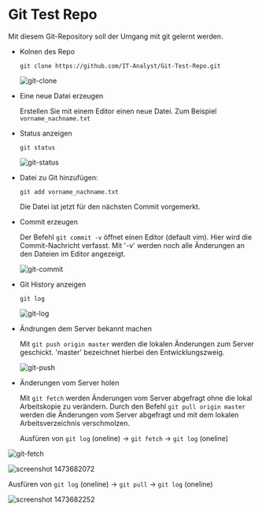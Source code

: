 #  Git Test Repo


Mit diesem Git-Repository soll der Umgang mit git gelernt werden.

* Kolnen des Repo

  `git clone https://github.com/IT-Analyst/Git-Test-Repo.git`

  ![git-clone](https://cloud.githubusercontent.com/assets/9308836/18434839/f58644ee-78ef-11e6-9d60-5bf90a315d69.jpg)

* Eine neue Datei erzeugen

  Erstellen Sie mit einem Editor einen neue Datei. Zum Beispiel `vorname_nachname.txt`

* Status anzeigen

  `git status`

  ![git-status](https://cloud.githubusercontent.com/assets/9308836/18434848/fbbb780c-78ef-11e6-82d0-1b95d02b0a6c.jpg)

* Datei zu Git hinzufügen:

  `git add vorname_nachname.txt`

  Die Datei ist jetzt für den nächsten Commit vorgemerkt.

* Commit erzeugen

  Der Befehl `git commit -v` öffnet einen Editor (default vim). Hier wird die Commit-Nachricht verfasst. Mit '-v' werden noch alle Änderungen an den Dateien im Editor angezeigt.

  ![git-commit](https://cloud.githubusercontent.com/assets/9308836/18434841/f6e42bee-78ef-11e6-8d2b-dd463ebaf4ab.jpg)

* Git History anzeigen

  `git log`

  ![git-log](https://cloud.githubusercontent.com/assets/9308836/18434842/f8b26a30-78ef-11e6-86ef-344621f41534.jpg)

* Ändrungen dem Server bekannt machen

  Mit `git push origin master` werden die lokalen Änderungen zum Server geschickt. 'master' bezeichnet hierbei den Entwicklungszweig.

    ![git-push](https://cloud.githubusercontent.com/assets/9308836/18434846/fa48b200-78ef-11e6-9bb8-d35bb93223fa.jpg)


* Änderungen vom Server holen

  Mit `git fetch` werden Änderungen vom Server abgefragt ohne die lokal Arbeitskopie zu verändern. Durch den Befehl `git pull origin master` werden die Änderungen vom Server abgefragt und mit dem lokalen Arbeitsverzeichnis verschmolzen.

  Ausfüren von `git log` (oneline) -> `git fetch` -> `git log` (oneline)

 ![git-fetch](https://cloud.githubusercontent.com/assets/9308836/18435240/4e01c51a-78f2-11e6-89d9-7673c1b82c49.jpg)

 ![screenshot 1473682072](https://cloud.githubusercontent.com/assets/9308836/18435252/652f61ac-78f2-11e6-83e0-5e7d55ae4b3f.jpg)

 Ausfüren von `git log` (oneline) -> `git pull` -> `git log` (oneline)

 ![screenshot 1473682252](https://cloud.githubusercontent.com/assets/9308836/18435347/d55d7842-78f2-11e6-8e62-34c5a34c4c1d.jpg)
